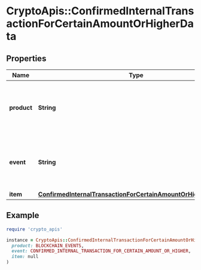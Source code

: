 # CryptoApis::ConfirmedInternalTransactionForCertainAmountOrHigherData

## Properties

| Name | Type | Description | Notes |
| ---- | ---- | ----------- | ----- |
| **product** | **String** | Represents the Crypto APIs 2.0 product which sends the callback. |  |
| **event** | **String** | Defines the specific event, for which a callback subscription is set. |  |
| **item** | [**ConfirmedInternalTransactionForCertainAmountOrHigherDataItem**](ConfirmedInternalTransactionForCertainAmountOrHigherDataItem.md) |  |  |

## Example

```ruby
require 'crypto_apis'

instance = CryptoApis::ConfirmedInternalTransactionForCertainAmountOrHigherData.new(
  product: BLOCKCHAIN_EVENTS,
  event: CONFIRMED_INTERNAL_TRANSACTION_FOR_CERTAIN_AMOUNT_OR_HIGHER,
  item: null
)
```

